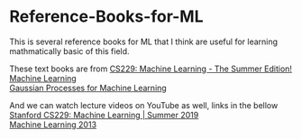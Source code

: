 # Reference-Books-for-ML
This is several reference books for ML that I think are useful for learning mathmatically basic of this field.

These text books are from   [CS229: Machine Learning - The Summer Edition!](https://cs229.stanford.edu/syllabus-summer2019.html)  
                          [Machine Learning](https://www.cs.ubc.ca/~nando/540-2013/lectures.html)  
                          [Gaussian Processes for Machine Learning](https://gaussianprocess.org/gpml/chapters/RW.pdf)  
                          
And we can watch lecture videos on YouTube as well, links in the bellow  
                          [Stanford CS229: Machine Learning | Summer 2019](https://www.youtube.com/watch?v=KzH1ovd4Ots&list=PLoROMvodv4rNH7qL6-efu_q2_bPuy0adh)  
                          [Machine Learning 2013](https://www.youtube.com/watch?v=w2OtwL5T1ow&list=PLE6Wd9FR--EdyJ5lbFl8UuGjecvVw66F6)  
